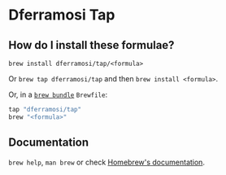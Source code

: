 # Dferramosi Tap

## How do I install these formulae?

`brew install dferramosi/tap/<formula>`

Or `brew tap dferramosi/tap` and then `brew install <formula>`.

Or, in a [`brew bundle`](https://github.com/Homebrew/homebrew-bundle) `Brewfile`:

```ruby
tap "dferramosi/tap"
brew "<formula>"
```

## Documentation

`brew help`, `man brew` or check [Homebrew's documentation](https://docs.brew.sh).
